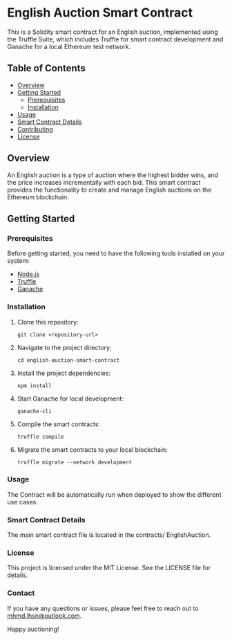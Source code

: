# English Auction Smart Contract

This is a Solidity smart contract for an English auction, implemented using the Truffle Suite, which includes Truffle for smart contract development and Ganache for a local Ethereum test network.

## Table of Contents

- [Overview](#overview)
- [Getting Started](#getting-started)
  - [Prerequisites](#prerequisites)
  - [Installation](#installation)
- [Usage](#usage)
- [Smart Contract Details](#smart-contract-details)
- [Contributing](#contributing)
- [License](#license)

## Overview

An English auction is a type of auction where the highest bidder wins, and the price increases incrementally with each bid. This smart contract provides the functionality to create and manage English auctions on the Ethereum blockchain.

## Getting Started

### Prerequisites

Before getting started, you need to have the following tools installed on your system:

- [Node.js](https://nodejs.org/)
- [Truffle](https://www.trufflesuite.com/truffle)
- [Ganache](https://www.trufflesuite.com/ganache)

### Installation

1. Clone this repository:

   ```shell
   git clone <repository-url>
2. Navigate to the project directory:

    ```shell
    cd english-auction-smart-contract
3. Install the project dependencies:

    ```shell
    npm install
4. Start Ganache for local development:

    ```shell
    ganache-cli
5. Compile the smart contracts:

    ```shell
    truffle compile
6. Migrate the smart contracts to your local blockchain:

    ```shell
    truffle migrate --network development
    ```
### Usage

The Contract will be automatically run when deployed to show the different use cases.

### Smart Contract Details
The main smart contract file is located in the contracts/ EnglishAuction. 

### License
This project is licensed under the MIT License. See the LICENSE file for details.

### Contact
If you have any questions or issues, please feel free to reach out to [mhmd.lhsn@outlook.com](mailto:mhmd.lhsn@outlook.com).

Happy auctioning!

